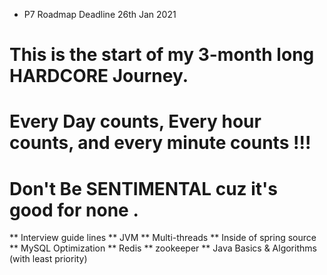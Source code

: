 * P7 Roadmap  Deadline 26th Jan 2021
<h1>This is the start of my 3-month long HARDCORE Journey. </h1>
<h1>Every Day counts, Every hour counts, and every minute counts !!!</h1>
<h1>Don't Be SENTIMENTAL cuz it's good for none .</h1>

** Interview guide lines 
** JVM 
** Multi-threads
** Inside of spring source 
** MySQL Optimization 
** Redis
** zookeeper
** Java Basics & Algorithms (with least priority)
